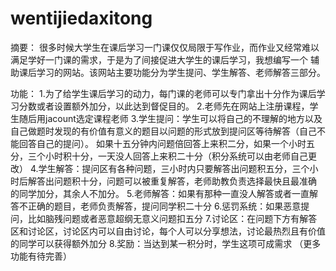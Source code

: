 # wentijiedaxitong
摘要：
  很多时候大学生在课后学习一门课仅仅局限于写作业，而作业又经常难以满足学好一门课的需求，于是为了间接促进大学生的课后学习，我想编写一个
辅助课后学习的网站。该网站主要功能分为学生提问、学生解答、老师解答三部分。

功能：
  1.为了给学生课后学习的动力，每门课的老师可以专门拿出十分作为课后学习分数或者设置额外加分，以此达到督促目的。
  2.老师先在网站上注册课程，学生随后用jacount选定课程老师
  3.学生提问：学生可以将自己的不理解的地方以及自己做题时发现的有价值有意义的题目以问题的形式放到提问区等待解答（自己不能回答自己的提问）。
  如果十五分钟内问题倍回答上来积二分，如果一个小时五分，三个小时积十分，一天没人回答上来积二十分（积分系统可以由老师自己更改）
  4.学生解答：提问区有各种问题，三小时内只要解答出问题积五分，三个小时后解答出问题积十分，问题可以被重复解答，老师助教负责选择最快且最准确
  的同学加分，其余人不加分。
  5.老师解答：如果有那种一直没人解答或者一直解答不正确的题目，老师负责解答，提问同学积二十分
  6.惩罚系统：如果恶意提问，比如脑残问题或者恶意超纲无意义问题扣五分
  7.讨论区：在问题下方有解答区和讨论区，讨论区内可以自由讨论，每个人可以分享想法，讨论最热烈且有价值的同学可以获得额外加分
  8.奖励：当达到某一积分时，学生这项可成需求
  （更多功能有待完善）
